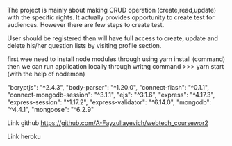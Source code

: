 The project is mainly about making CRUD operation (create,read,update) with the specific rights.
It actually provides opportunity to create test for audiences. However there are few steps to create test.

User should be registered then will have full access to create, update and delete his/her question lists by visiting profile section.



first wee need to install node modules through using  yarn install (command)
then we can run application locally through writng command >>> yarn start (with the help of nodemon)

   
"bcryptjs": "^2.4.3",
"body-parser": "^1.20.0",
"connect-flash": "^0.1.1",
"connect-mongodb-session": "^3.1.1",
"ejs": "^3.1.6",
"express": "^4.17.3",
"express-session": "^1.17.2",
"express-validator": "^6.14.0",
"mongodb": "^4.4.1",
"mongoose": "^6.2.9"



Link github
https://github.com/A-Fayzullayevich/webtech_coursewor2

Link heroku

